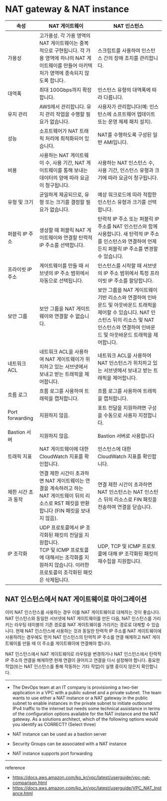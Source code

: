# NAT gateway & NAT instance

|속성|	NAT 게이트웨이|NAT 인스턴스|
|-|-|-|
|가용성|	고가용성. 각 가용 영역의 NAT 게이트웨이는 중복적으로 구현됩니다. 각 가용 영역에 하나의 NAT 게이트웨이를 만들어 아키텍처가 영역에 종속되지 않도록 합니다.	|스크립트를 사용하여 인스턴스 간의 장애 조치를 관리합니다.|
|대역폭|	최대 100Gbps까지 확장합니다.|인스턴스 유형의 대역폭에 따라 다릅니다.|
|유지 관리|	AWS에서 관리합니다. 유지 관리 작업을 수행할 필요가 없습니다.|사용자가 관리합니다(예: 인스턴스에 소프트웨어 업데이트 또는 운영 체제 패치 설치).|
|성능|	소프트웨어가 NAT 트래픽 처리에 최적화되어 있습니다.	|NAT를 수행하도록 구성된 일반 AMI입니다.|
|비용|	사용하는 NAT 게이트웨이 수, 사용 기간, NAT 게이트웨이를 통해 보내는 데이터의 양에 따라 요금이 청구됩니다.|사용하는 NAT 인스턴스 수, 사용 기간, 인스턴스 유형과 크기에 따라 요금이 청구됩니다.|
|유형 및 크기|	균일하게 제공되므로, 유형 또는 크기를 결정할 필요가 없습니다.|예상 워크로드에 따라 적합한 인스턴스 유형과 크기를 선택합니다.|
|퍼블릭 IP 주소|	생성할 때 퍼블릭 NAT 게이트웨이와 연결할 탄력적 IP 주소를 선택합니다.|탄력적 IP 주소 또는 퍼블릭 IP 주소를 NAT 인스턴스와 함께 사용합니다. 새 탄력적 IP 주소를 인스턴스와 연결하여 언제든지 퍼블릭 IP 주소를 변경할 수 있습니다.|
|프라이빗 IP 주소|	게이트웨이를 만들 때 서브넷의 IP 주소 범위에서 자동으로 선택됩니다.|인스턴스를 시작할 때 서브넷의 IP 주소 범위에서 특정 프라이빗 IP 주소를 할당합니다.
|보안 그룹|	보안 그룹을 NAT 게이트웨이와 연결할 수 없습니다.|보안 그룹을 NAT 게이트웨이 기반 리소스와 연결하여 인바운드 및 아웃바운드 트래픽을 제어할 수 있습니다. NAT 인스턴스 뒤의 리소스 및 NAT 인스턴스와 연결하여 인바운드 및 아웃바운드 트래픽을 제어합니다.|
|네트워크 ACL|	네트워크 ACL을 사용하여 NAT 게이트웨이가 위치하고 있는 서브넷에서 보내고 받는 트래픽을 제어합니다.|네트워크 ACL을 사용하여 NAT 인스턴스가 위치하고 있는 서브넷에서 보내고 받는 트래픽을 제어합니다.|
|흐름 로그|	흐름 로그를 사용하여 트래픽을 캡처합니다.|흐름 로그를 사용하여 트래픽을 캡처합니다.|
|Port forwarding|	지원하지 않음.|포트 전달을 지원하려면 구성을 수동으로 사용자 지정합니다.|
|Bastion 서버|	지원하지 않음.|Bastion 서버로 사용합니다|
|트래픽 지표|	NAT 게이트웨이에 대한 CloudWatch 지표를 확인합니다.|인스턴스에 대한 CloudWatch 지표를 확인합니다.|
|제한 시간 초과 동작|	연결 제한 시간이 초과하면 NAT 게이트웨이는 연결을 계속하려고 하는 NAT 게이트웨이 뒤의 리소스로 RST 패킷을 반환합니다 (FIN 패킷을 보내지 않음).|	연결 제한 시간이 초과하면 NAT 인스턴스는 NAT 인스턴스 뒤의 리소스로 FIN 패킷을 전송하여 연결을 닫습니다.|
|IP 조각화	|UDP 프로토콜에서 IP 조각화된 패킷의 전달을 지원합니다.<br>TCP 및 ICMP 프로토콜에 대해서는 조각화를 지원하지 않습니다. 이러한 프로토콜의 조각화된 패킷은 삭제됩니다.|UDP, TCP 및 ICMP 프로토콜에 대해 IP 조각화된 패킷의 재수집을 지원합니다.|

## NAT 인스턴스에서 NAT 게이트웨이로 마이그레이션

이미 NAT 인스턴스를 사용하는 경우 이를 NAT 게이트웨이로 대체하는 것이 좋습니다. NAT 인스턴스와 동일한 서브넷에 NAT 게이트웨이를 만든 다음, NAT 인스턴스를 가리키는 라우팅 테이블의 기존 경로를 NAT 게이트웨이를 가리키는 경로로 대체할 수 있습니다. 현재 NAT 인스턴스에 사용하는 것과 동일한 탄력적 IP 주소를 NAT 게이트웨이에 사용하려는 경우에도 먼저 NAT 인스턴스의 탄력적 IP 주소를 연결 해제하고 NAT 게이트웨이를 만들 때 이 주소를 게이트웨이에 연결해야 합니다.

NAT 인스턴스에서 NAT 게이트웨이로 라우팅을 변경하거나 NAT 인스턴스에서 탄력적 IP 주소의 연결을 해제하면 현재 연결이 끊어지고 연결을 다시 설정해야 합니다. 중요한 작업(또는 NAT 인스턴스를 통해 작동하는 기타 작업)이 실행 중이지 않은지 확인합니다.

---

- The DevOps team at an IT company is provisioning a two-tier application in a VPC with a public subnet and a private subnet. The team wants to use either a NAT instance or a NAT gateway in the public subnet to enable instances in the private subnet to initiate outbound IPv4 traffic to the internet but needs some technical assistance in terms of the configuration options available for the NAT instance and the NAT gateway.
    As a solutions architect, which of the following options would you identify as CORRECT? (Select three)

- NAT instance can be used as a bastion server

- Security Groups can be associated with a NAT instance

- NAT instance supports port forwarding

---
reference
- https://docs.aws.amazon.com/ko_kr/vpc/latest/userguide/vpc-nat-comparison.html
- https://docs.aws.amazon.com/ko_kr/vpc/latest/userguide/VPC_NAT_Instance.html